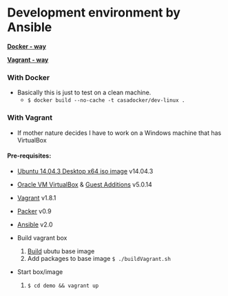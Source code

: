 # Development environment by Ansible

[**Docker - way**](#with-docker)

[**Vagrant - way**](#with-vagrant)

### With Docker
 - Basically this is just to test on a clean machine.
   * `$ docker build --no-cache -t casadocker/dev-linux .`

### With Vagrant
 - If mother nature decides I have to work on a Windows machine that has VirtualBox

#### Pre-requisites:

  * [Ubuntu 14.04.3 Desktop x64 iso image](http://www.ubuntu.com) v14.04.3
  * [Oracle VM VirtualBox](http://www.virtualbox.org) & [Guest Additions](https://www.virtualbox.org/manual/ch04.html) v5.0.14
  * [Vagrant](http://www.vagrantup.com) v1.8.1
  * [Packer](http://www.packer.io) v0.9
  * [Ansible](http://docs.ansible.com/intro_installation.html#latest-releases-via-apt-ubuntu) v2.0

  * Build vagrant box
    1. [Build](packer-ubuntu/README.md) ubutu base image
    2. Add packages to base image `$ ./buildVagrant.sh`

* Start box/image
    1. `$ cd demo && vagrant up`
